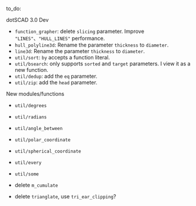 to_do:



dotSCAD 3.0 Dev

- `function_grapher`: delete `slicing` parameter. Improve `"LINES"`、`"HULL_LINES"` performance.
- `hull_polyline3d`: Rename the parameter `thickness` to `diameter`.
- `line3d`: Rename the parameter `thickness` to `diameter`.
- `util/sort`: `by` accepts a function literal.
- `util/bsearch`: only supports `sorted` and `target` parameters. I view it as a new function.
- `util/dedup`: add the `eq` parameter.
- `util/zip`: add the `head` parameter.

New modules/functions

- `util/degrees`
- `util/radians`
- `util/angle_between`
- `util/polar_coordinate`
- `util/spherical_coordinate`
- `util/every`
- `util/some`

- delete `m_cumulate`
- delete `trianglate`, use `tri_ear_clipping`?
